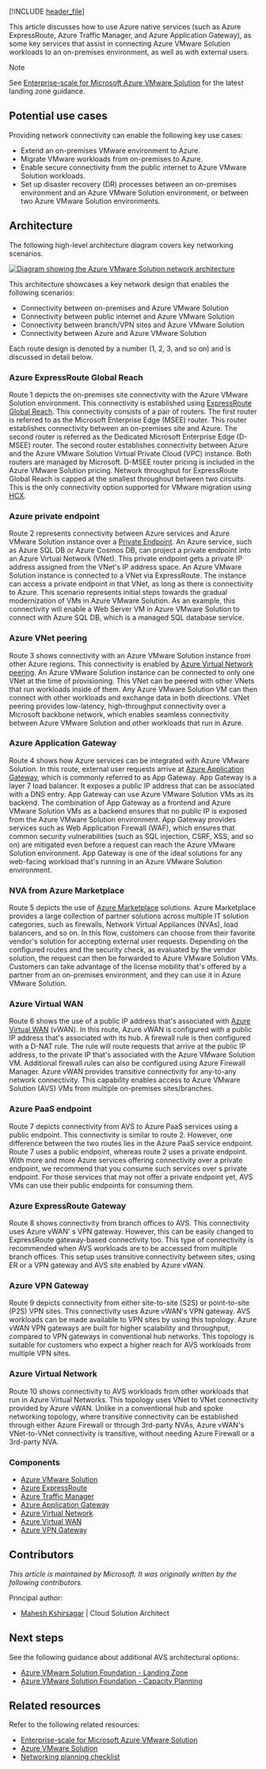 [!INCLUDE [header_file](../../../includes/sol-idea-header.md)]

This article discusses how to use Azure native services (such as Azure ExpressRoute, Azure Traffic Manager, and Azure Application Gateway), as some key services that assist in connecting Azure VMware Solution workloads to an on-premises environment, as well as with external users.

> [!Note]
> See [Enterprise-scale for Microsoft Azure VMware Solution](/azure/cloud-adoption-framework/scenarios/azure-vmware/enterprise-scale-landing-zone) for the latest landing zone guidance.

## Potential use cases

Providing network connectivity can enable the following key use cases:

* Extend an on-premises VMware environment to Azure.
* Migrate VMware workloads from on-premises to Azure.
* Enable secure connectivity from the public internet to Azure VMware Solution workloads.
* Set up disaster recovery (DR) processes between an on-premises environment and an Azure VMware Solution environment, or between two Azure VMware Solution environments.

## Architecture

The following high-level architecture diagram covers key networking scenarios.

[![Diagram showing the Azure VMware Solution network architecture](../media/azure-vmware-solution-networking.png)](../media/azure-vmware-solution-networking.png#lightbox)

This architecture showcases a key network design that enables the following scenarios:

- Connectivity between on-premises and Azure VMware Solution
- Connectivity between public internet and Azure VMware Solution
- Connectivity between branch/VPN sites and Azure VMware Solution
- Connectivity between Azure and Azure VMware Solution

Each route design is denoted by a number (1, 2, 3, and so on) and is discussed in detail below.

### Azure ExpressRoute Global Reach

Route 1 depicts the on-premises site connectivity with the Azure VMware Solution environment. This connectivity is established using [ExpressRoute Global Reach](/azure/expressroute/expressroute-global-reach). This connectivity consists of a pair of routers. The first router is referred to as the Microsoft Enterprise Edge (MSEE) router. This router establishes connectivity between an on-premises site and Azure. The second router is referred as the Dedicated Microsoft Enterprise Edge (D-MSEE) router. The second router establishes connectivity between Azure and the Azure VMware Solution Virtual Private Cloud (VPC) instance. Both routers are managed by Microsoft. D-MSEE router pricing is included in the Azure VMware Solution pricing. Network throughput for ExpressRoute Global Reach is capped at the smallest throughout between two circuits. This is the only connectivity option supported for VMware migration using [HCX](/azure/azure-vmware/tutorial-deploy-vmware-hcx).

### Azure private endpoint

Route 2 represents connectivity between Azure services and Azure VMware Solution instance over a [Private Endpoint](/azure/private-link/private-endpoint-overview). An Azure service, such as Azure SQL DB or Azure Cosmos DB, can project a private endpoint into an Azure Virtual Network (VNet). This private endpoint gets a private IP address assigned from the VNet's IP address space. An Azure VMware Solution instance is connected to a VNet via ExpressRoute. The instance can access a private endpoint in that VNet, as long as there is connectivity to Azure. This scenario represents initial steps towards the gradual modernization of VMs in Azure VMware Solution. As an example, this connectivity will enable a Web Server VM in Azure VMware Solution to connect with Azure SQL DB, which is a managed SQL database service.

### Azure VNet peering

Route 3 shows connectivity with an Azure VMware Solution instance from other Azure regions. This connectivity is enabled by [Azure Virtual Network peering](/azure/virtual-network/virtual-network-peering-overview). An Azure VMware Solution instance can be connected to only one VNet at the time of provisioning. This VNet can be peered with other VNets that run workloads inside of them. Any Azure VMware Solution VM can then connect with other workloads and exchange data in both directions. VNet peering provides low-latency, high-throughput connectivity over a Microsoft backbone network, which enables seamless connectivity between Azure VMware Solution and other workloads that run in Azure.

### Azure Application Gateway

Route 4 shows how Azure services can be integrated with Azure VMware Solution. In this route, external user requests arrive at [Azure Application Gateway](/azure/application-gateway/overview), which is commonly referred to as App Gateway. App Gateway is a layer 7 load balancer. It exposes a public IP address that can be associated with a DNS entry. App Gateway can use Azure VMware Solution VMs as its backend. The combination of App Gateway as a frontend and Azure VMware Solution VMs as a backend ensures that no public IP is exposed from the Azure VMware Solution environment. App Gateway provides services such as Web Application Firewall (WAF), which ensures that common security vulnerabilities (such as SQL injection, CSRF, XSS, and so on) are mitigated even before a request can reach the Azure VMware Solution environment. App Gateway is one of the ideal solutions for any web-facing workload that's running in an Azure VMware Solution environment.

### NVA from Azure Marketplace

Route 5 depicts the use of [Azure Marketplace](https://azuremarketplace.microsoft.com) solutions. Azure Marketplace provides a large collection of partner solutions across multiple IT solution categories, such as firewalls, Network Virtual Appliances (NVAs), load balancers, and so on. In this flow, customers can choose from their favorite vendor's solution for accepting external user requests. Depending on the configured routes and the security check, as evaluated by the vendor solution, the request can then be forwarded to Azure VMware Solution VMs.  Customers can take advantage of the license mobility that's offered by a partner from an on-premises environment, and they can use it in Azure VMware Solution.

### Azure Virtual WAN

Route 6 shows the use of a public IP address that's associated with [Azure Virtual WAN](/azure/azure-VMware/public-ip-usage) (vWAN). In this route, Azure vWAN is configured with a public IP address that's associated with its hub. A firewall rule is then configured with a D-NAT rule. The rule will route requests that arrive at the public IP address, to the private IP that's associated with the Azure VMware Solution VM. Additional firewall rules can also be configured using Azure Firewall Manager. Azure vWAN provides transitive connectivity for any-to-any network connectivity. This capability enables access to Azure VMware Solution (AVS) VMs from multiple on-premises sites/branches.

### Azure PaaS endpoint

Route 7 depicts connectivity from AVS to Azure PaaS services using a public endpoint. This connectivity is similar to route 2. However, one difference between the two routes lies in the Azure PaaS service endpoint. Route 7 uses a public endpoint, whereas route 2 uses a private endpoint. With more and more Azure services offering connectivity over a private endpoint, we recommend that you consume such services over s private endpoint. For those services that may not offer a private endpoint yet, AVS VMs can use their public endpoints for consuming them.

### Azure ExpressRoute Gateway

Route 8 shows connectivity from branch offices to AVS. This connectivity uses Azure vWAN' s VPN gateway. However, this can be easily changed to ExpressRoute gateway-based connectivity too. This type of connectivity is recommended when AVS workloads are to be accessed from multiple branch offices. This setup uses transitive connectivity between sites, using ER or a VPN gateway and AVS site enabled by Azure vWAN.

### Azure VPN Gateway

Route 9 depicts connectivity from either site-to-site (S2S) or point-to-site (P2S) VPN sites. This connectivity uses Azure vWAN's VPN gateway. AVS workloads can be made available to VPN sites by using this topology. Azure vWAN VPN gateways are built for higher scalability and throughput, compared to VPN gateways in conventional hub networks. This topology is suitable for customers who expect a higher reach for AVS workloads from multiple VPN sites.

### Azure Virtual Network

Route 10 shows connectivity to AVS workloads from other workloads that run in Azure Virtual Networks. This topology uses VNet to VNet connectivity provided by Azure vWAN. Unlike in a conventional hub and spoke networking topology, where transitive connectivity can be established through either Azure Firewall or through 3rd-party NVAs, Azure vWAN's VNet-to-VNet connectivity is transitive, without needing Azure Firewall or a 3rd-party NVA.

### Components

 - [Azure VMware Solution](https://azure.microsoft.com/services/azure-vmware)
 - [Azure ExpressRoute](https://azure.microsoft.com/services/expressroute)
 - [Azure Traffic Manager](https://azure.microsoft.com/services/traffic-manager)
 - [Azure Application Gateway](https://azure.microsoft.com/services/application-gateway)
 - [Azure Virtual Network](https://azure.microsoft.com/services/virtual-network)
 - [Azure Virtual WAN](https://azure.microsoft.com/services/virtual-wan)
 - [Azure VPN Gateway](https://azure.microsoft.com/services/vpn-gateway)

## Contributors

*This article is maintained by Microsoft. It was originally written by the following contributors.*

Principal author:

 * [Mahesh Kshirsagar](https://www.linkedin.com/in/mahesh-kshirsagar-msft) | Cloud Solution Architect

## Next steps

See the following guidance about additional AVS architectural options:

* [Azure VMware Solution Foundation - Landing Zone](/azure/architecture/solution-ideas/articles/azure-vmware-solution-foundation-landing-zone)
* [Azure VMware Solution Foundation - Capacity Planning](/azure/architecture/solution-ideas/articles/azure-vmware-solution-foundation-capacity)

## Related resources

Refer to the following related resources:

* [Enterprise-scale for Microsoft Azure VMware Solution](/azure/cloud-adoption-framework/scenarios/azure-vmware/enterprise-scale-landing-zone)
* [Azure VMware Solution](/azure/azure-vmware/)
* [Networking planning checklist](/azure/azure-vmware/tutorial-network-checklist)
